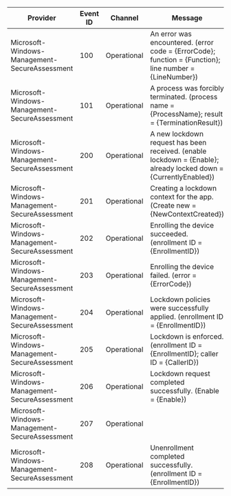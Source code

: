 Provider                                       |  Event ID  |  Channel      |  Message
-----------------------------------------------|------------|---------------|------------------------------------------------------------------------------------------------------------------
Microsoft-Windows-Management-SecureAssessment  |  100       |  Operational  |  An error was encountered. (error code = {ErrorCode}; function = {Function}; line number = {LineNumber})
Microsoft-Windows-Management-SecureAssessment  |  101       |  Operational  |  A process was forcibly terminated. (process name = {ProcessName}; result = {TerminationResult})
Microsoft-Windows-Management-SecureAssessment  |  200       |  Operational  |  A new lockdown request has been received. (enable lockdown = {Enable}; already locked down = {CurrentlyEnabled})
Microsoft-Windows-Management-SecureAssessment  |  201       |  Operational  |  Creating a lockdown context for the app. (Create new = {NewContextCreated})
Microsoft-Windows-Management-SecureAssessment  |  202       |  Operational  |  Enrolling the device succeeded. (enrollment ID = {EnrollmentID})
Microsoft-Windows-Management-SecureAssessment  |  203       |  Operational  |  Enrolling the device failed. (error = {ErrorCode})
Microsoft-Windows-Management-SecureAssessment  |  204       |  Operational  |  Lockdown policies were successfully applied. (enrollment ID = {EnrollmentID})
Microsoft-Windows-Management-SecureAssessment  |  205       |  Operational  |  Lockdown is enforced. (enrollment ID = {EnrollmentID}; caller ID = {CallerID})
Microsoft-Windows-Management-SecureAssessment  |  206       |  Operational  |  Lockdown request completed successfully. (Enable = {Enable})
Microsoft-Windows-Management-SecureAssessment  |  207       |  Operational  |
Microsoft-Windows-Management-SecureAssessment  |  208       |  Operational  |  Unenrollment completed successfully. (enrollment ID = {EnrollmentID})